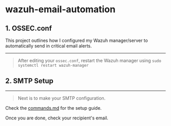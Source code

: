 # wazuh-email-automation

## 1. OSSEC.conf

This project outlines how I configured my Wazuh manager/server to automatically send in critical email alerts.

---
> After editing your `ossec.conf`, restart the Wazuh manager using `sudo systemctl restart wazuh-manager`

## 2. SMTP Setup
---
> Next is to make your SMTP configuration.

Check the [commands.md](commands.md) for the setup guide.

Once you are done, check your recipient's email.

